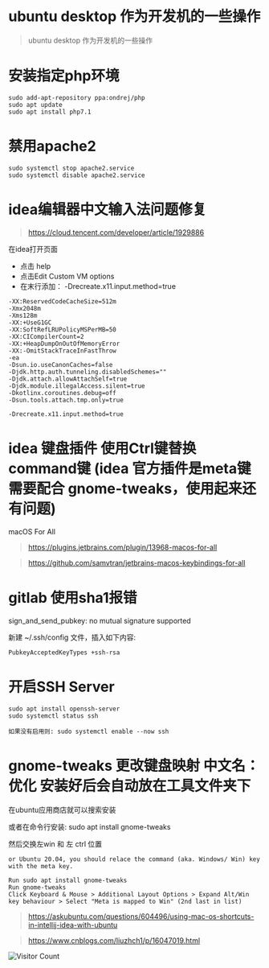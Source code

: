 # ubuntu desktop 作为开发机的一些操作
> ubuntu desktop 作为开发机的一些操作

# 安装指定php环境

```
sudo add-apt-repository ppa:ondrej/php
sudo apt update
sudo apt install php7.1
```

# 禁用apache2

```
sudo systemctl stop apache2.service
sudo systemctl disable apache2.service
```

# idea编辑器中文输入法问题修复

> https://cloud.tencent.com/developer/article/1929886

在idea打开页面

- 点击 help
- 点击Edit Custom VM options
- 在末行添加： -Drecreate.x11.input.method=true

```
-XX:ReservedCodeCacheSize=512m
-Xmx2048m
-Xms128m
-XX:+UseG1GC
-XX:SoftRefLRUPolicyMSPerMB=50
-XX:CICompilerCount=2
-XX:+HeapDumpOnOutOfMemoryError
-XX:-OmitStackTraceInFastThrow
-ea
-Dsun.io.useCanonCaches=false
-Djdk.http.auth.tunneling.disabledSchemes=""
-Djdk.attach.allowAttachSelf=true
-Djdk.module.illegalAccess.silent=true
-Dkotlinx.coroutines.debug=off
-Dsun.tools.attach.tmp.only=true

-Drecreate.x11.input.method=true
```

# idea 键盘插件 使用Ctrl键替换command键 (idea 官方插件是meta键 需要配合 gnome-tweaks，使用起来还有问题)

macOS For All

> https://plugins.jetbrains.com/plugin/13968-macos-for-all

> https://github.com/samvtran/jetbrains-macos-keybindings-for-all

# gitlab 使用sha1报错

sign_and_send_pubkey: no mutual signature supported

新建 ~/.ssh/config 文件，插入如下内容:

```
PubkeyAcceptedKeyTypes +ssh-rsa
```

# 开启SSH Server

```
sudo apt install openssh-server
sudo systemctl status ssh

如果没有启用则: sudo systemctl enable --now ssh

```

# gnome-tweaks 更改键盘映射 中文名：优化 安装好后会自动放在工具文件夹下

在ubuntu应用商店就可以搜索安装

或者在命令行安装: sudo apt install gnome-tweaks

然后交换左win 和 左 ctrl 位置

```
or Ubuntu 20.04, you should relace the command (aka. Windows/ Win) key with the meta key.

Run sudo apt install gnome-tweaks
Run gnome-tweaks
Click Keyboard & Mouse > Additional Layout Options > Expand Alt/Win key behaviour > Select "Meta is mapped to Win" (2nd last in list)
```

> https://askubuntu.com/questions/604496/using-mac-os-shortcuts-in-intellij-idea-with-ubuntu

> https://www.cnblogs.com/liuzhch1/p/16047019.html

![Visitor Count](https://profile-counter.glitch.me/liuyibao/count.svg)